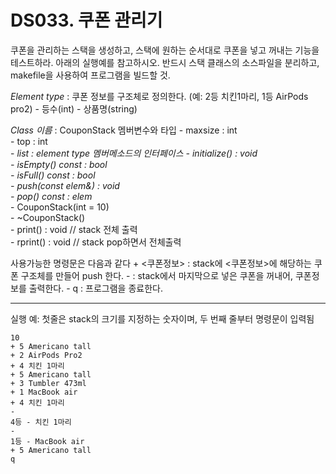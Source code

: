 # DS033. 쿠폰 관리기
쿠폰을 관리하는 스택을 생성하고, 스택에 원하는 순서대로 쿠폰을 넣고 꺼내는 기능을 테스트하라.
아래의 실행예를 참고하시오. 반드시 스택 클래스의 소스파일을 분리하고, makefile을 사용하여 프로그램을 빌드할 것.

*Element type* : 쿠폰 정보를 구조체로 정의한다. (예: 2등 치킨1마리, 1등 AirPods pro2)
    - 등수(int)
    - 상품명(string)

*Class 이름* : CouponStack
    멤버변수와 타입
    - maxsize : int  
    - top : int  
    - *list : element type
    멤버메소드의 인터페이스
    - initialize() : void  
    - isEmpty() const : bool  
    - isFull() const : bool  
    - push(const elem&) : void  
    - pop() const : elem*  
    - CouponStack(int = 10)  
    - ~CouponStack()  
    - print() : void     // stack 전체 출력  
    - rprint() : void    // stack pop하면서 전체출력

사용가능한 명령문은 다음과 같다
    + <쿠폰정보> : stack에 <쿠폰정보>에 해당하는 쿠폰 구조체를 만들어 push 한다.
    - : stack에서 마지막으로 넣은 쿠폰을 꺼내어, 쿠폰정보를 출력한다.
    - q : 프로그램을 종료한다.

---

실행 예: 첫줄은 stack의 크기를 지정하는 숫자이며, 두 번째 줄부터 명령문이 입력됨
```
10  
+ 5 Americano tall  
+ 2 AirPods Pro2  
+ 4 치킨 1마리  
+ 5 Americano tall  
+ 3 Tumbler 473ml  
+ 1 MacBook air  
+ 4 치킨 1마리  
-  
4등 - 치킨 1마리  
-  
1등 - MacBook air  
+ 5 Americano tall  
q
```